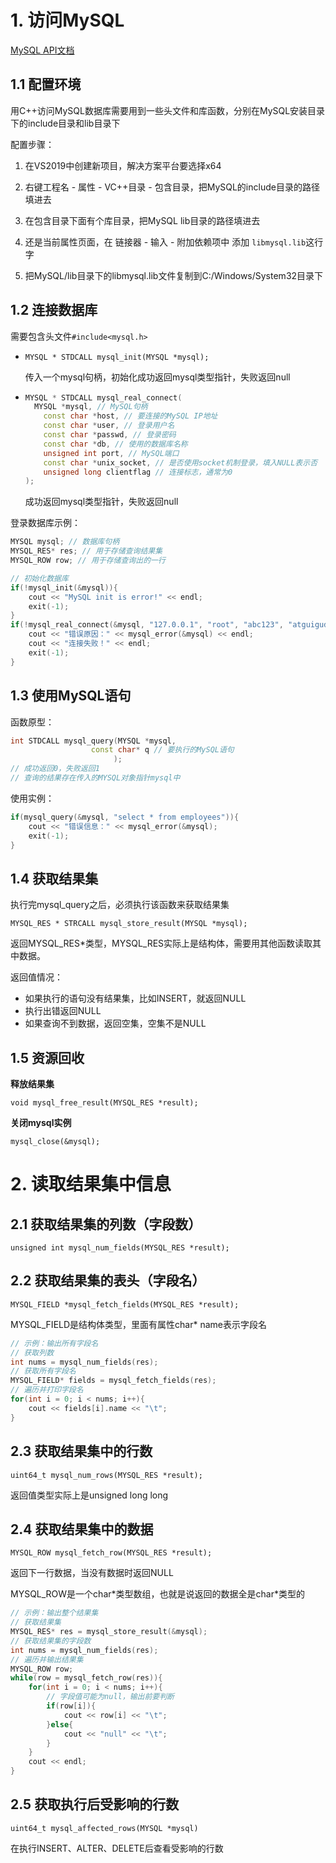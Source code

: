 # 1. 访问MySQL

[MySQL API文档](https://dev.mysql.com/doc/c-api/8.0/en/c-api-function-reference.html)

## 1.1 配置环境

用C++访问MySQL数据库需要用到一些头文件和库函数，分别在MySQL安装目录下的include目录和lib目录下

配置步骤：

1. 在VS2019中创建新项目，解决方案平台要选择x64
2. 右键工程名 - 属性 - VC++目录 - 包含目录，把MySQL的include目录的路径填进去
3. 在包含目录下面有个库目录，把MySQL lib目录的路径填进去

4. 还是当前属性页面，在 链接器 - 输入 - 附加依赖项中 添加 `libmysql.lib`这行字
5. 把MySQL/lib目录下的libmysql.lib文件复制到C:/Windows/System32目录下

## 1.2 连接数据库

需要包含头文件`#include<mysql.h>`

- `MYSQL * STDCALL mysql_init(MYSQL *mysql);`

  传入一个mysql句柄，初始化成功返回mysql类型指针，失败返回null

- ```C++
  MYSQL * STDCALL mysql_real_connect(
  	MYSQL *mysql, // MySQL句柄
      const char *host, // 要连接的MySQL IP地址
      const char *user, // 登录用户名
      const char *passwd, // 登录密码
      const char *db, // 使用的数据库名称
      unsigned int port, // MySQL端口
      const char *unix_socket, // 是否使用socket机制登录，填入NULL表示否
      unsigned long clientflag // 连接标志，通常为0
  );
  ```

  成功返回mysql类型指针，失败返回null

登录数据库示例：

```c++
MYSQL mysql; // 数据库句柄
MYSQL_RES* res; // 用于存储查询结果集
MYSQL_ROW row; // 用于存储查询出的一行

// 初始化数据库
if(!mysql_init(&mysql)){
    cout << "MySQL init is error!" << endl;
    exit(-1);
}
if(!mysql_real_connect(&mysql, "127.0.0.1", "root", "abc123", "atguigudb", 3306, NULL, 0)){
    cout << "错误原因：" << mysql_error(&mysql) << endl;
    cout << "连接失败！" << endl;
    exit(-1);
}
```

## 1.3 使用MySQL语句

函数原型：

```C++
int STDCALL mysql_query(MYSQL *mysql, 
                  const char* q // 要执行的MySQL语句
                       );
// 成功返回0，失败返回1
// 查询的结果存在传入的MYSQL对象指针mysql中
```

使用实例：

```C++
if(mysql_query(&mysql, "select * from employees")){
    cout << "错误信息：" << mysql_error(&mysql);
    exit(-1);
}
```

## 1.4 获取结果集

执行完mysql_query之后，必须执行该函数来获取结果集

`MYSQL_RES * STRCALL mysql_store_result(MYSQL *mysql);`

返回MYSQL_RES*类型，MYSQL_RES实际上是结构体，需要用其他函数读取其中数据。

返回值情况：

- 如果执行的语句没有结果集，比如INSERT，就返回NULL
- 执行出错返回NULL
- 如果查询不到数据，返回空集，空集不是NULL

## 1.5 资源回收

**释放结果集**

`void mysql_free_result(MYSQL_RES *result);`

**关闭mysql实例**

`mysql_close(&mysql);`

# 2. 读取结果集中信息

## 2.1 获取结果集的列数（字段数）

`unsigned int mysql_num_fields(MYSQL_RES *result);`

## 2.2 获取结果集的表头（字段名）

`MYSQL_FIELD *mysql_fetch_fields(MYSQL_RES *result);`

MYSQL_FIELD是结构体类型，里面有属性char* name表示字段名

```C++
// 示例：输出所有字段名
// 获取列数
int nums = mysql_num_fields(res);
// 获取所有字段名
MYSQL_FIELD* fields = mysql_fetch_fields(res); 
// 遍历并打印字段名
for(int i = 0; i < nums; i++){
    cout << fields[i].name << "\t";
}
```

## 2.3 获取结果集中的行数

`uint64_t mysql_num_rows(MYSQL_RES *result);`

返回值类型实际上是unsigned long long

## 2.4 获取结果集中的数据

`MYSQL_ROW mysql_fetch_row(MYSQL_RES *result);`

返回下一行数据，当没有数据时返回NULL

MYSQL_ROW是一个char*类型数组，也就是说返回的数据全是char\*类型的

```C++
// 示例：输出整个结果集
// 获取结果集
MYSQL_RES* res = mysql_store_result(&mysql);
// 获取结果集的字段数
int nums = mysql_num_fields(res);
// 遍历并输出结果集
MYSQL_ROW row;
while(row = mysql_fetch_row(res)){
    for(int i = 0; i < nums; i++){
        // 字段值可能为null，输出前要判断
        if(row[i]){ 
            cout << row[i] << "\t";
        }else{
            cout << "null" << "\t";
        }        
    }
    cout << endl;
}
```

## 2.5 获取执行后受影响的行数

`uint64_t mysql_affected_rows(MYSQL *mysql)`

在执行INSERT、ALTER、DELETE后查看受影响的行数
